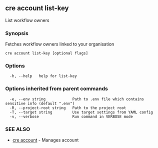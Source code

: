 ## cre account list-key

List workflow owners

### Synopsis

Fetches workflow owners linked to your organisation

```
cre account list-key [optional flags]
```

### Options

```
  -h, --help   help for list-key
```

### Options inherited from parent commands

```
  -e, --env string            Path to .env file which contains sensitive info (default ".env")
  -R, --project-root string   Path to the project root
  -T, --target string         Use target settings from YAML config
  -v, --verbose               Run command in VERBOSE mode
```

### SEE ALSO

* [cre account](cre_account.md)	 - Manages account

